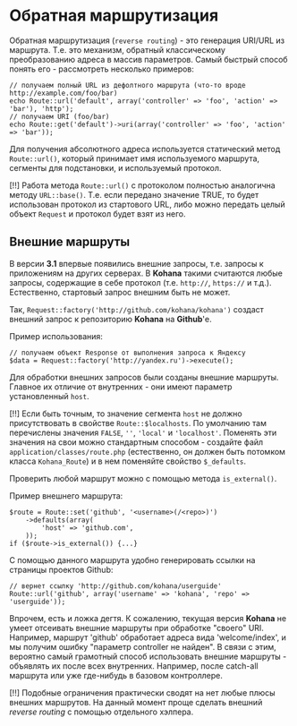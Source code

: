# Обратная маршрутизация

Обратная маршрутизация (`reverse routing`) - это генерация URI/URL из маршрута. Т.е. это механизм, обратный классическому
 преобразованию адреса в массив параметров. Самый быстрый способ понять его - рассмотреть несколько примеров:

    // получаем полный URL из дефолтного маршрута (что-то вроде http://example.com/foo/bar)
    echo Route::url('default', array('controller' => 'foo', 'action' => 'bar'), 'http');
    // получаем URI (foo/bar)
    echo Route::get('default')->uri(array('controller' => 'foo', 'action' => 'bar'));

Для получения абсолютного адреса используется статический метод `Route::url()`, который принимает имя используемого маршрута,
 сегменты для подстановки, и используемый протокол.

[!!] Работа метода `Route::url()` с протоколом полностью аналогична методу `URL::base()`. Т.е. если передано значение TRUE, то
 будет использован протокол из стартового URL, либо можно передать целый объект `Request` и протокол будет взят из него.

## Внешние маршруты

В версии **3.1** впервые появились внешние запросы, т.е. запросы к приложениям на других серверах. В **Kohana** такими считаются
 любые запросы, содержащие в себе протокол (т.е. `http://`, `https://` и т.д.). Естественно, стартовый запрос внешним быть
 не может.

Так, `Request::factory('http://github.com/kohana/kohana')` создаст внешний запрос к репозиторию **Kohana** на **Github**'е.

Пример использования:

    // получаем объект Response от выполнения запроса к Яндексу
    $data = Request::factory('http://yandex.ru')->execute();

Для обработки внешних запросов были созданы внешние маршруты. Главное их отличие от внутренних - они имеют параметр
 установленный `host`.

[!!] Если быть точным, то значение сегмента `host` не должно присутствовать в свойстве `Route::$localhosts`. По умолчанию
 там перечислены значения `FALSE`, `''`, `'local'` и `'localhost'`. Поменять эти значения на свои можно стандартным способом -
 создайте файл `application/classes/route.php` (естественно, он должен быть потомком класса `Kohana_Route`) и в нем поменяйте
 свойство `$_defaults`.

Проверить любой маршрут можно с помощью метода `is_external()`.

Пример внешнего маршрута:

    $route = Route::set('github', '<username>(/<repo>)')
        ->defaults(array(
            'host' => 'github.com',
        ));
    if ($route->is_external()) {...}

С помощью данного маршрута удобно генерировать ссылки на страницы проектов Github:

    // вернет ссылку 'http://github.com/kohana/userguide'
    Route::url('github', array('username' => 'kohana', 'repo' => 'userguide'));

Впрочем, есть и ложка дегтя. К сожалению, текущая версия **Kohana** не умеет отсеивать внешние маршруты при обработке "своего"
 URI. Например, маршрут 'github' обработает адреса вида 'welcome/index', и мы получим ошибку "параметр controller не найден".
 В связи с этим, вероятно самый грамотный способ использовать внешние маршруты - объявлять их после всех внутренних. Например,
 после catch-all маршрута или уже где-нибудь в базовом контроллере.

[!!] Подобные ограничения практически сводят на нет любые плюсы внешних маршрутов. На данный момент проще сделать внешний
 *reverse routing* с помощью отдельного хэлпера.